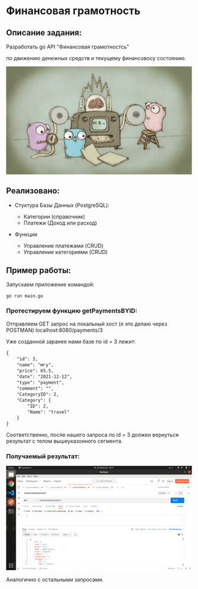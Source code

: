 # Финансовая грамотность

## Описание задания:



Разработать go API "Финансовая грамотностсь" 

по движению денежных средств и текущему финансовосу состоянию.


![logo](png/go.jpeg)
                                    
## Реализовано:

+ Стуктура Базы Данных (PostgreSQL):
  + Категории (справочник)
  + Платежи (Доход или расход)

+ Функции
  + Управление платежами (CRUD)
  + Управление категориями (CRUD)

## Пример работы:

Запускаем приложение командой:

```
go run main.go
```

### Протестируем функцию getPaymentsBYID:

Отправляем GET запрос на локальный хост (я это делаю через POSTMAN) localhost:8080/payments/3

Уже созданной заранее нами базе по id = 3 лежит:

```
{
    "id": 3,
    "name": "мгу",
    "price": 65.5,
    "date": "2021-12-12",
    "type": "payment",
    "comment": "",
    "CategoryID": 2,
    "Category": {
        "ID": 2,
        "Name": "travel"
    }
}
```

Соответственно, после нашего запроса по id = 3 должен вернуться результат с телом вышеуказонного сегмента.

### Получаемый результат:

![logo](png/1.png)

Аналогично с остальными запросами.
